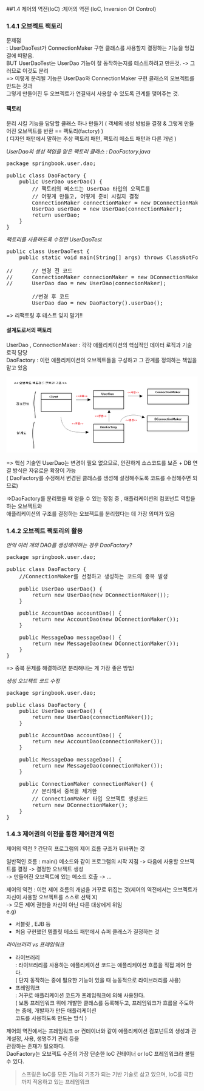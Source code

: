 ##1.4 제어의 역전(IoC)
:제어의 역전 (IoC, Inversion Of Control)


### 1.4.1 오브젝트 팩토리

문제점 <br>
: UserDaoTest가 ConnectionMaker 구현 클래스를 사용할지 결정하는 기능을 엉겁결에 떠맡음.<br>
BUT UserDaoTest는 UserDao 기능이 잘 동작하는지를 테스트하려고 만든것. -> 그러므로 이것도 분리<br>
=> 이렇게 분리될 기능은 UserDao와 ConnectionMaker 구현 클래스의 오브젝트를 만드는 것과<br>
    그렇게 만들어진 두 오브젝트가 연결돼서 사용할 수 있도록 관계를 맺어주는 것.
    

#### 팩토리
분리 시킬 기능을 담당할 클래스 하나 만들기 ( 객체의 생성 방법을 결정 & 그렇게 만들어진 오브젝트를 반환 == 팩토리(factory) ) <br>
( 디자인 패턴에서 말하는 추상 팩토리 패턴, 팩토리 메소드 패턴과 다른 개념 ) <br>


*UserDao의 생성 책임을 맡은 팩토리 클래스 : DaoFactory.java*

<pre>
package springbook.user.dao;

public class DaoFactory {	
	public UserDao userDao() {
		// 팩토리의 메소드는 UserDao 타입의 오젝트를
		// 어떻게 만들고, 어떻게 준비 시킬지 결정
		ConnectionMaker connectionMaker = new DConnectionMaker();
		UserDao userDao = new UserDao(connectionMaker);
		return userDao;
	}
}
</pre>


*팩토리를 사용하도록 수정한 UserDaoTest*

<pre>
public class UserDaoTest {	
	public static void main(String[] args) throws ClassNotFoundException, SQLException {
			
//		// 변경 전 코드
//		ConnectionMaker connecionMaker = new DConnectionMaker();
//		UserDao dao = new UserDao(connecionMaker);
		
		//변경 후 코드
		UserDao dao = new DaoFactory().userDao();
</pre>

=> 리팩토링 후 테스트 잊지 말기!!



#### 설계도로서의 팩토리
UserDao , ConnectionMaker : 각각 애플리케이션의 핵심적인 데이터 로직과 기술 로직 담당 <br>
DaoFactory : 이런 애플리케이션의 오브젝트들을 구성하고 그 관계를 정의하는 책임을 맡고 있음 <br>


![Alt 1-8 오브젝트 팩토리를 활용한 구조 ](./pic1-8.png)

=> 핵심 기술인 UserDao는 변경이 필요 없으므로, 안전하게 소스코드를 보존 + DB 연결 방식은 자유로운 확장이 가능 <br>
  ( DaoFactory를 수정해서 변경된 클래스를 생성해 설정해주도록 코드를 수정해주면 되므로) <br>
  
=>DaoFactory를 분리했을 때 얻을 수 있는 장점 중 , 애플리케이션의 컴포넌트 역할을 하는 오브젝트와 <br> 
   애플리케이션의 구조를 결정하는 오브젝트를 분리했다는 데 가장 의미가 있음<br>  
   


### 1.4.2 오브젝트 팩토리의 활용

*만약 여러 개의 DAO를 생성해야하는 경우 DaoFactory?* <br>
<pre>
package springbook.user.dao;

public class DaoFactory {
	//ConnectionMaker를 선정하고 생성하는 코드의 중복 발생

	public UserDao userDao() {
		return new UserDao(new DConnectionMaker());
	}
	
	public AccountDao accountDao() {
		return new AccountDao(new DConnectionMaker());
	}
	
	public MessageDao messageDao() {
		return new MessageDao(new DConnectionMaker());
	}		
}
</pre>

 
=> 중복 문제를 해결하려면 분리해내는 게 가장 좋은 방법!  
 
 
*생성 오브젝트 코드 수정*
<pre>
package springbook.user.dao;

public class DaoFactory {	
	public UserDao userDao() {
		return new UserDao(connectionMaker());
	}
	
	public AccountDao accountDao() {
		return new AccountDao(connectionMaker());
	}
	
	public MessageDao messageDao() {
		return new MessageDao(connectionMaker());
	}		
	
	public ConnectionMaker connectionMaker() {
		// 분리해서 중복을 제거한 
		// ConnectionMaker 타입 오브젝트 생성코드
		return new DConnectionMaker();
	}
}
</pre> 



### 1.4.3 제어권의 이전을 통한 제어관계 역전

제어의 역전 ? 간단히 프로그램의 제어 흐름 구조가 뒤바뀌는 것 <br>

일반적인 흐름 : 
main() 메소드와 같이 프로그램의 시작 지점 -> 다음에 사용할 오브젝트를 결정 -> 결정한 오브젝트 생성 <br>
-> 만들어진 오브젝트에 있는 메소드 호출 -> ...


제어의 역전 :
이런 제어 흐름의 개념을 거꾸로 뒤집는 것(제어의 역전에서는 오브젝트가 자신이 사용할 오브젝트를 스스로 선택 X) <br>
-> 모든 제어 권한을 자신이 아닌 다른 대상에게 위임 <br>
e.g)
- 서블릿 , EJB 등
- 처음 구현했던 템플릿 메소드 패턴에서 슈퍼 클래스가 결정하는 것

*라이브러리 vs 프레임워크* <br>
- 라이브러리 <br>
  : 라이브러리를 사용하는 애플리케이션 코드는 애플리케이션 흐름을 직접 제어 한다.<br>
    ( 단지 동작하는 중에 필요한 기능이 있을 때 능동적으로 라이브러리를 사용)
- 프레임워크 <br>
  : 거꾸로 애플리케이션 코드가 프레임워크에 의해 사용된다. <br>
    ( 보통 프레임워크 위에 개발한 클래스를 등록해두고, 프레임워크가 흐름을 주도하는 중에, 개발자가 만든 애플리케이션 <br>
       코드를 사용하도록 만드는 방식 )
       
제어의 역전에서는 프레임워크 or 컨테이너와 같이 애플리케이션 컴포넌트의 생성과 관계설정, 사용, 생명주기 관리 등을 <br>
관장하는 존재가 필요하다. <br>
DaoFactory는 오브젝트 수준의 가장 단순한 IoC 컨테이너 or IoC 프레임워크라 불릴 수 있다.<br>


> 스프링은 IoC를 모든 기능의 기초가 되는 기반 기술로 삼고 있으며, IoC를 극한까지 적용하고 있는 프레임워크           


 
    
   



































    
 


